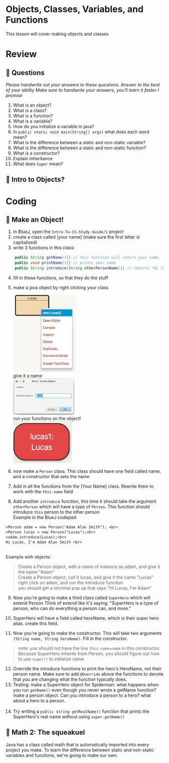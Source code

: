 # Objects, Classes, Variables, and Functions

This lesson will cover making objects and classes

# Review
## 📝 Questions
*Please handwrite out your answers to these questions. Answer to the best of your ability*
*Make sure to handwrite your answers, you'll learn it faster I promise*
1. What is an object?
2. What is a class?
3. What is a function?
4. What is a variable?
5. How do you initialize a variable in java?
6. In `public static void main(String[] args)` what does each word mean?
7. What is the difference between a static and non-static variable?
8. What is the difference between a static and non-static function?
9. What is a constructor?
10. Explain Inheritance
11. What does `Super` mean?

## 📖 Intro to Objects?


# Coding
## 🤖 Make an Object!

1. In BlueJ, open the `Intro-To-CS-Study-Guide/1` project
2. create a class called [your name] (make sure the first letter is capitalized)
3. write 3 functions in this class:
```java
    public String getName(){} // this function will return your name.
    public void printName(){} // prints your name
    public String introduce(String otherPersonName){} // returns "Hi [other person's name], I'm [your name]"
```
4. fill in these functions, so that they do the stuff
5. make a java object by right clicking your class<br>

	![make object picture](./images/make_object.png)<br>
give it a name<br>
	![name object picture](./images/name_object.png)<br>
run your functions on the object!<br>
	![object picture](./images/object.png)<br>

6. now make a `Person` class. This class should have one field called name, and a constructor that sets the name
7. Add in all the functions from the [Your Name] class. Rewrite them to work with the `this.name` field
8. Add another `introduce` function, this time it should take the argument `otherPerson` which will have a type of `Person`. This function should introduce `this` person to the other person
<br>Example in the BlueJ codepad:
 ```
>Person adam = new Person("Adam Alan Smith"); <br>
>Person lucas = new Person("Lucas");<br>
>adam.introduce(Lucas);<br>
Hi Lucas, I'm Adam Alan Smith <br>
```
<br>Example with objects:
> Create a Person object, with a name of instance as adam, and give it the name "Adam" <br>
> Create a Person object, call it lucas, and give it the name "Lucas" <br>
> right click on adam, and run the introduce function <br>
> you should get a terminal pop up that says "Hi Lucas, I'm Adam" <br>

9. Now you're going to make a third class called `SuperHero` which will extend Person
Think of extend like it's saying: "SuperHero is a type of person, who can do everything a person can, and more." 

10. SuperHero will have a field called heroName, which is their super hero alias. create this field.
11. Now you're going to make the constructor. This will take two arguments `(String name, String heroName)`. Fill in the constructor. <br>
> note: you should not have the line `this.name=name` in this constructor. Because SuperHero inherits from Person, you should figure out how to use `super()` to initialize name.
12. Override the introduce functions to print the hero's HeroName, not their person name. Make sure to add `@Override` above the functions to denote that you are changing what the function typically does.
13. Testing: make a SuperHero object for Spiderman.
what happens when you run `getName()` even though you never wrote a getName function?
make a person object. Can you introduce a person to a hero? what about a hero to a person.<br><br>
14. Try writing a `public string getRealName()` function that prints the SuperHero's real name without using `super.getName()`


## 🤖 Math 2: The squeakuel
Java has a class called math that is automatically imported into every project you make. To learn the difference between static and non-static variables and functions, we're going to make our own.

